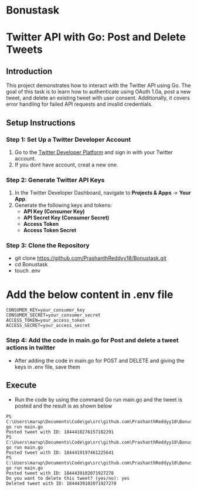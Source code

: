 # Bonustask

# Twitter API with Go: Post and Delete Tweets

## Introduction

This project demonstrates how to interact with the Twitter API using Go. The goal of this task  is to learn how to authenticate using OAuth 1.0a, post a new tweet, and delete an existing tweet with user consent. Additionally, it covers error handling for failed API requests and invalid credentials.



## Setup Instructions

### Step 1: Set Up a Twitter Developer Account

1. Go to the [Twitter Developer Platform](https://developer.twitter.com/) and sign in with your Twitter account.
2. If you dont have account, creat a new one.

### Step 2: Generate Twitter API Keys

1. In the Twitter Developer Dashboard, navigate to **Projects & Apps** → **Your App**.
2. Generate the following keys and tokens:
   - **API Key (Consumer Key)**
   - **API Secret Key (Consumer Secret)**
   - **Access Token**
   - **Access Token Secret**


### Step 3: Clone the Repository

* git clone https://github.com/PrashanthReddyy18/Bonustask.git
* cd Bonustask
* touch .env  

# Add the below content in .env file
```
CONSUMER_KEY=your_consumer_key
CONSUMER_SECRET=your_consumer_secret
ACCESS_TOKEN=your_access_token
ACCESS_SECRET=your_access_secret
```
### Step 4: Add the code in main.go for Post and delete a tweet actions in twitter

* After adding the code in main.go for POST and DELETE and giving the keys in .env file, save them

## Execute
* Run the code by using the command Go run main.go and the tweet is posted and the result is as shown below


``` 
PS C:\Users\marup\Documents\Code\go\src\github.com\PrashanthReddyy18\Bonustask> go run main.go
Posted tweet with ID: 1844418276157182291
PS C:\Users\marup\Documents\Code\go\src\github.com\PrashanthReddyy18\Bonustask> go run main.go
Posted tweet with ID: 1844419197461225641
PS C:\Users\marup\Documents\Code\go\src\github.com\PrashanthReddyy18\Bonustask> go run main.go
Posted tweet with ID: 1844439102071927278
Do you want to delete this tweet? (yes/no): yes
Deleted tweet with ID: 1844439102071927278

